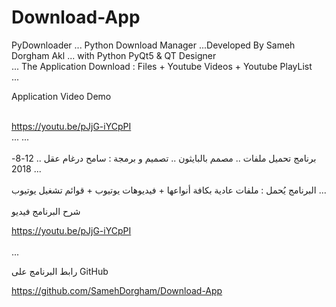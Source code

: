 # Download-App
PyDownloader ... Python Download Manager ...Developed By Sameh Dorgham Akl ... with Python PyQt5 & QT Designer <br>
...
The Application Download : Files + Youtube Videos + Youtube PlayList <br>
...

Application Video Demo <br>

<br> https://youtu.be/pJjG-iYCpPI <br>
...
...
 <br> <br> برنامج تحميل ملفات .. مصمم بالبايثون .. تصميم و برمجة : سامح درغام عقل .. 12-8-2018
...
 <br> <br> البرنامج يُحمل : ملفات عادية بكافة أنواعها + فيديوهات يوتيوب + قوائم تشغيل يوتيوب
...
 <br> <br>شرح البرنامج فيديو <br>

https://youtu.be/pJjG-iYCpPI <br>   <br>
...

رابط البرنامج على GitHub  <br>

https://github.com/SamehDorgham/Download-App
